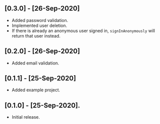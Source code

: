 ## [0.3.0] - [26-Sep-2020]

* Added password validation.
* Implemented user deletion.
* If there is already an anonymous user signed in, `signInAnonymously` will return that user instead.

## [0.2.0] - [26-Sep-2020]

* Added email validation.

## [0.1.1] - [25-Sep-2020]

* Added example project.

## [0.1.0] - [25-Sep-2020].

* Initial release.